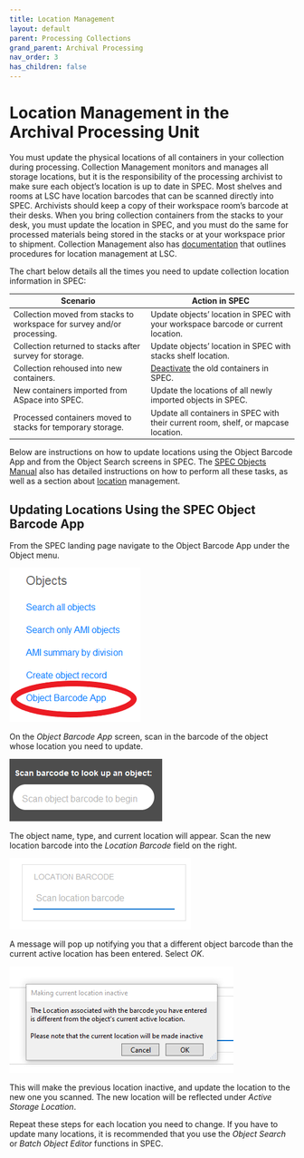 ```yaml
---
title: Location Management
layout: default
parent: Processing Collections
grand_parent: Archival Processing
nav_order: 3
has_children: false
---
```

# **Location Management in the Archival Processing Unit**
You must update the physical locations of all containers in your collection during processing. Collection Management monitors and manages all storage locations, but it is the responsibility of the processing archivist to make sure each object’s location is up to date in SPEC. Most shelves and rooms at LSC have location barcodes that can be scanned directly into SPEC. Archivists should keep a copy of their workspace room’s barcode at their desks. When you bring collection containers from the stacks to your desk, you must update the location in SPEC, and you must do the same for processed materials being stored in the stacks or at your workspace prior to shipment. Collection Management also has [documentation]() that outlines procedures for location management at LSC. 

The chart below details all the times you need to update collection location information in SPEC:

| Scenario | Action in SPEC |
| ---------| ---------------|
| Collection moved from stacks to workspace for survey and/or processing. | Update objects’ location in SPEC with your workspace barcode or current location. |
| Collection returned to stacks after survey for storage. | Update objects’ location in SPEC with stacks shelf location. |
| Collection rehoused into new containers. | [Deactivate]() the old containers in SPEC. |
| New containers imported from ASpace into SPEC. | Update the locations of all newly imported objects in SPEC. |
| Processed containers moved to stacks for temporary storage. | Update all containers in SPEC with their current room, shelf, or mapcase location. |

Below are instructions on how to update locations using the Object Barcode App and from the Object Search screens in SPEC. The [SPEC Objects Manual]() also has detailed instructions on how to perform all these tasks, as well as a section about [location]() management.

## **Updating Locations Using the SPEC Object Barcode App**
From the SPEC landing page navigate to the Object Barcode App under the Object menu.

![SPEC Objects Barcode Menu](archivalProcessing/Images/08-Objects-barcode-menu.png)

On the _Object Barcode App_ screen, scan in the barcode of the object whose location you need to update.

![SPEC Object Barcode App](archivalProcessing/Images/09-Object_Barcode_App.png)

The object name, type, and current location will appear. Scan the new location barcode into the _Location Barcode_ field on the right.

![Scan Location](archivalProcessing/Images/10-Scan_location.png)

A message will pop up notifying you that a different object barcode than the current active location has been entered. Select _OK_. 

![Location Message](archivalProcessing/Images/11-Location_Message.png)

This will make the previous location inactive, and update the location to the new one you scanned. The new location will be reflected under _Active Storage Location_.

Repeat these steps for each location you need to change. If you have to update many locations, it is recommended that you use the _Object Search_ or _Batch Object Editor_ functions in SPEC.




